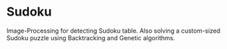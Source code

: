 # Sudoku
Image-Processing for detecting Sudoku table. Also solving a custom-sized Sudoku puzzle using Backtracking  and Genetic algorithms.
